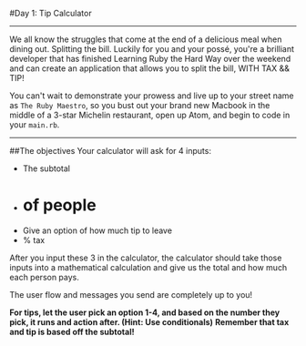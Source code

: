 #Day 1: Tip Calculator
___
We all know the struggles that come at the end of a delicious meal when dining out. Splitting the bill. Luckily for you and your possé, you're a brilliant developer that has finished Learning Ruby the Hard Way over the weekend and can create an application that allows you to split the bill, WITH TAX && TIP!

You can't wait to demonstrate your prowess and live up to your street name as `The Ruby Maestro`, so you bust out your brand new Macbook in the middle of a 3-star Michelin restaurant, open up Atom, and begin to code in your `main.rb`.
___
##The objectives
Your calculator will ask for 4 inputs:
- The subtotal
- # of people
- Give an option of how much tip to leave
- % tax

After you input these 3 in the calculator, the calculator should take those inputs into a mathematical calculation and give us the total and how much each person pays. 

The user flow and messages you send are completely up to you!

**For tips, let the user pick an option 1-4, and based on the number they pick, it runs and action after. (Hint: Use conditionals)**
**Remember that tax and tip is based off the subtotal!**
